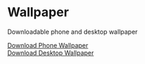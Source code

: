 # Wallpaper
Downloadable phone and desktop wallpaper


[Download Phone Wallpaper](/phone.md)  
[Download Desktop Wallpaper](/desktop.md)
